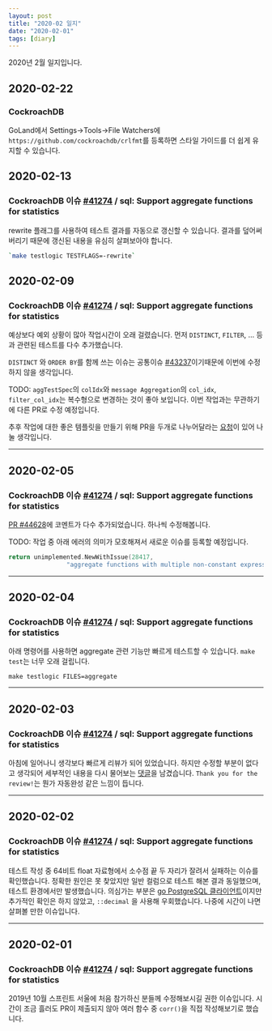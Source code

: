 ```yaml
---
layout: post
title: "2020-02 일지"
date: "2020-02-01"
tags: [diary]
---
```


2020년 2월 일지입니다.

<!--more-->

## 2020-02-22

### CockroachDB

GoLand에서 Settings->Tools->File Watchers에 `https://github.com/cockroachdb/crlfmt`를 등록하면 스타일 가이드를 더 쉽게 유지할 수 있습니다.

## 2020-02-13

### CockroachDB 이슈 [#41274](https://github.com/cockroachdb/cockroach/issues/41274) / sql: Support aggregate functions for statistics


rewrite 플래그를 사용하여 테스트 결과를 자동으로 갱신할 수 있습니다. 결과를 덮어써 버리기 때문에 갱신된 내용을 유심히 살펴보아야 합니다.

```bash
`make testlogic TESTFLAGS=-rewrite`
```

## 2020-02-09

### CockroachDB 이슈 [#41274](https://github.com/cockroachdb/cockroach/issues/41274) / sql: Support aggregate functions for statistics

예상보다 예외 상황이 많아 작업시간이 오래 걸렸습니다. 먼저 `DISTINCT`, `FILTER`, ... 등과 관련된 테스트를 다수 추가했습니다.

`DISTINCT` 와 `ORDER BY`를 함께 쓰는 이슈는 공통이슈 [#43237](https://github.com/cockroachdb/cockroach/issues/43237)이기때문에 이번에 수정하지 않을 생각입니다.

TODO: `aggTestSpec`의 `colIdx`와 `message Aggregation`의 `col_idx`, `filter_col_idx`는 복수형으로 변경하는 것이 좋아 보입니다. 이번 작업과는 무관하기에 다른 PR로 수정 예정입니다.

추후 작업에 대한 좋은 템플릿을 만들기 위해 PR을 두개로 나누어달라는 [요청](https://github.com/cockroachdb/cockroach/pull/44628#issuecomment-583808288)이 있어 나눌 생각입니다.

---

## 2020-02-05

### CockroachDB 이슈 [#41274](https://github.com/cockroachdb/cockroach/issues/41274) / sql: Support aggregate functions for statistics

[PR #44628](https://github.com/cockroachdb/cockroach/pull/44628)에 코멘트가 다수 추가되었습니다.
하나씩 수정해봅니다.

TODO: 작업 중 아래 에러의 의미가 모호해져서 새로운 이슈를 등록할 예정입니다.

```go
return unimplemented.NewWithIssue(28417,
				"aggregate functions with multiple non-constant expressions are not supported",
```

---

## 2020-02-04

### CockroachDB 이슈 [#41274](https://github.com/cockroachdb/cockroach/issues/41274) / sql: Support aggregate functions for statistics

아래 명령어를 사용하면 aggregate 관련 기능만 빠르게 테스트할 수 있습니다. `make test`는 너무 오래 걸립니다.

```
make testlogic FILES=aggregate
```

---

## 2020-02-03

### CockroachDB 이슈 [#41274](https://github.com/cockroachdb/cockroach/issues/41274) / sql: Support aggregate functions for statistics

아침에 일어나니 생각보다 빠르게 리뷰가 되어 있었습니다. 하지만 수정할 부분이 없다고 생각되어 세부적인 내용을 다시 물어보는 [댓글](https://github.com/cockroachdb/cockroach/pull/44628#issuecomment-581178584)을 남겼습니다. `Thank you for the review!`는 뭔가 자동완성 같은 느낌이 듭니다.

---

## 2020-02-02

### CockroachDB 이슈 [#41274](https://github.com/cockroachdb/cockroach/issues/41274) / sql: Support aggregate functions for statistics

테스트 작성 중 64비트 float 자료형에서 소수점 끝 두 자리가 잘려서 실패하는 이슈를 확인했습니다. 정확한 원인은 못 찾았지만 일반 컬럼으로 테스트 해본 결과 동일했으며, 테스트 환경에서만 발생했습니다. 의심가는 부분은 [go PostgreSQL 클라이언트](https://github.com/lib/pq)이지만 추가적인 확인은 하지 않았고, `::decimal` 을 사용해 우회했습니다. 나중에 시간이 나면 살펴볼 만한 이슈입니다.

---

## 2020-02-01

### CockroachDB 이슈 [#41274](https://github.com/cockroachdb/cockroach/issues/41274) / sql: Support aggregate functions for statistics

2019년 10월 스프린트 서울에 처음 참가하신 분들께 수정해보시길 권한 이슈입니다. 시간이 조금 흘러도 PR이 제출되지 않아 여러 함수 중 `corr()`을 직접 작성해보기로 했습니다.
